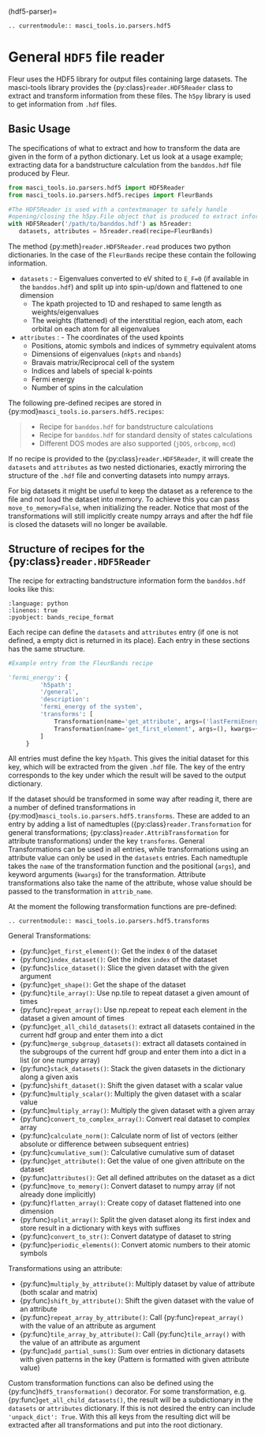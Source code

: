 (hdf5-parser)=

```{eval-rst}
.. currentmodule:: masci_tools.io.parsers.hdf5
```

# General `HDF5` file reader

Fleur uses the HDF5 library for output files containing large datasets.
The masci-tools library provides the {py:class}`reader.HDF5Reader` class to extract and transform
information from these files. The `h5py` library is used to get information from `.hdf` files.

## Basic Usage

The specifications of what to extract and how to transform the data are given in the form
of a python dictionary. Let us look at a usage example; extracting data for a bandstructure
calculation from the `banddos.hdf` file produced by Fleur.

```python
from masci_tools.io.parsers.hdf5 import HDF5Reader
from masci_tools.io.parsers.hdf5.recipes import FleurBands

#The HDF5Reader is used with a contextmanager to safely handle
#opening/closing the h5py.File object that is produced to extract information
with HDF5Reader('/path/to/banddos.hdf') as h5reader:
   datasets, attributes = h5reader.read(recipe=FleurBands)
```

The method {py:meth}`reader.HDF5Reader.read` produces two python dictionaries.
In the case of the `FleurBands` recipe these contain the following information.

- `datasets`
  : - Eigenvalues converted to eV shited to `E_F=0` (if available in the `banddos.hdf`)
      and split up into spin-up/down and flattened to one dimension
    - The kpath projected to 1D and reshaped to same length as weights/eigenvalues
    - The weights (flattened) of the interstitial region, each atom, each orbital on
      each atom for all eigenvalues
- `attributes`
  : - The coordinates of the used kpoints
    - Positions, atomic symbols and indices of symmetry equivalent atoms
    - Dimensions of eigenvalues (`nkpts` and `nbands`)
    - Bravais matrix/Reciprocal cell of the system
    - Indices and labels of special k-points
    - Fermi energy
    - Number of spins in the calculation

The following pre-defined recipes are stored in {py:mod}`masci_tools.io.parsers.hdf5.recipes`:

> - Recipe for `banddos.hdf` for bandstructure calculations
> - Recipe for `banddos.hdf` for standard density of states calculations
> - Different DOS modes are also supported (`jDOS`, `orbcomp`, `mcd`)

If no recipe is provided to the {py:class}`reader.HDF5Reader`, it will create the `datasets`
and `attributes` as two nested dictionaries, exactly mirroring the structure of the `.hdf`
file and converting datasets into numpy arrays.

For big datasets it might be useful to keep the dataset as a reference to the file and not
load the dataset into memory. To achieve this you can pass `move_to_memory=False`, when
initializing the reader. Notice that most of the transformations will still implicitly
create numpy arrays and after the hdf file is closed the datasets will no longer be
available.

## Structure of recipes for the {py:class}`reader.HDF5Reader`

The recipe for extracting bandstructure information form the `banddos.hdf` looks like this:

```{literalinclude} ../../../masci_tools/io/parsers/hdf5/recipes.py
:language: python
:linenos: true
:pyobject: bands_recipe_format
```

Each recipe can define the `datasets` and `attributes` entry (if one is not defined,
a empty dict is returned in its place). Each entry in these sections has the same structure.

```python
#Example entry from the FleurBands recipe

'fermi_energy': {
         'h5path':
         '/general',
         'description':
         'fermi_energy of the system',
         'transforms': [
             Transformation(name='get_attribute', args=('lastFermiEnergy',), kwargs={}),
             Transformation(name='get_first_element', args=(), kwargs={})
         ]
     }
```

All entries must define the key `h5path`. This gives the initial dataset for this key,
which will be extracted from the given `.hdf` file. The key of the entry corresponds to
the key under which the result will be saved to the output dictionary.

If the dataset should be transformed in some way after reading it, there are a number
of defined transformations in {py:mod}`masci_tools.io.parsers.hdf5.transforms`.
These are added to an entry by adding a list of namedtuples
({py:class}`reader.Transformation` for general transformations;
{py:class}`reader.AttribTransformation` for attribute transformations) under the key
`transforms`. General Transformations can be used in all entries, while transformations
using an attribute value can only be used in the `datasets` entries. Each namedtuple takes
the `name` of the transformation function and the positional (`args`),
and keyword arguments (`kwargs`) for the transformation. Attribute transformations
also take the name of the attribute, whose value should be passed to the transformation
in `attrib_name`.

At the moment the following transformation functions are pre-defined:

```{eval-rst}
.. currentmodule:: masci_tools.io.parsers.hdf5.transforms
```

General Transformations:

- {py:func}`get_first_element()`: Get the index `0` of the dataset
- {py:func}`index_dataset()`: Get the index `index` of the dataset
- {py:func}`slice_dataset()`: Slice the given dataset with the given argument
- {py:func}`get_shape()`: Get the shape of the dataset
- {py:func}`tile_array()`: Use np.tile to repeat dataset a given amount of times
- {py:func}`repeat_array()`: Use np.repeat to repeat each element in the dataset a given amount of times
- {py:func}`get_all_child_datasets()`: extract all datasets contained in the current hdf
  group and enter them into a dict
- {py:func}`merge_subgroup_datasets()`: extract all datasets contained in the subgroups of
  the current hdf group and enter them into a dict in a list (or one numpy array)
- {py:func}`stack_datasets()`: Stack the given datasets in the dictionary along a given axis
- {py:func}`shift_dataset()`: Shift the given dataset with a scalar value
- {py:func}`multiply_scalar()`: Multiply the given dataset with a scalar value
- {py:func}`multiply_array()`: Multiply the given dataset with a given array
- {py:func}`convert_to_complex_array()`: Convert real dataset to complex array
- {py:func}`calculate_norm()`: Calculate norm of list of vectors (either absolute or difference between subsequent entries)
- {py:func}`cumulative_sum()`: Calculative cumulative sum of dataset
- {py:func}`get_attribute()`: Get the value of one given attribute on the dataset
- {py:func}`attributes()`: Get all defined attributes on the dataset as a dict
- {py:func}`move_to_memory()`: Convert dataset to numpy array (if not already done implicitly)
- {py:func}`flatten_array()`: Create copy of dataset flattened into one dimension
- {py:func}`split_array()`: Split the given dataset along its first index and store result in a dictionary with keys with suffixes
- {py:func}`convert_to_str()`: Convert datatype of dataset to string
- {py:func}`periodic_elements()`: Convert atomic numbers to their atomic symbols

Transformations using an attribute:

- {py:func}`multiply_by_attribute()`: Multiply dataset by value of attribute (both scalar and matrix)
- {py:func}`shift_by_attribute()`: Shift the given dataset with the value of an attribute
- {py:func}`repeat_array_by_attribute()`: Call {py:func}`repeat_array()` with the value of an attribute as argument
- {py:func}`tile_array_by_attribute()`: Call {py:func}`tile_array()` with the value of an attribute as argument
- {py:func}`add_partial_sums()`: Sum over entries in dictionary datasets with given
  patterns in the key (Pattern is formatted with given attribute value)

Custom transformation functions can also be defined using the {py:func}`hdf5_transformation()`
decorator. For some transformation, e.g. {py:func}`get_all_child_datasets()`, the result
will be a subdictionary in the `datasets` or `attributes` dictionary. If this is not desired
the entry can include `'unpack_dict': True`. With this all keys from the resulting dict
will be extracted after all transformations and put into the root dictionary.
